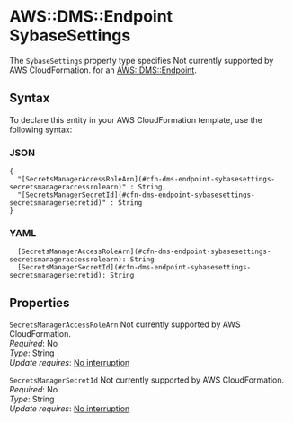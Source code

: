 # AWS::DMS::Endpoint SybaseSettings<a name="aws-properties-dms-endpoint-sybasesettings"></a>

<a name="aws-properties-dms-endpoint-sybasesettings-description"></a>The `SybaseSettings` property type specifies Not currently supported by AWS CloudFormation\. for an [AWS::DMS::Endpoint](aws-resource-dms-endpoint.md)\.

## Syntax<a name="aws-properties-dms-endpoint-sybasesettings-syntax"></a>

To declare this entity in your AWS CloudFormation template, use the following syntax:

### JSON<a name="aws-properties-dms-endpoint-sybasesettings-syntax.json"></a>

```
{
  "[SecretsManagerAccessRoleArn](#cfn-dms-endpoint-sybasesettings-secretsmanageraccessrolearn)" : String,
  "[SecretsManagerSecretId](#cfn-dms-endpoint-sybasesettings-secretsmanagersecretid)" : String
}
```

### YAML<a name="aws-properties-dms-endpoint-sybasesettings-syntax.yaml"></a>

```
  [SecretsManagerAccessRoleArn](#cfn-dms-endpoint-sybasesettings-secretsmanageraccessrolearn): String
  [SecretsManagerSecretId](#cfn-dms-endpoint-sybasesettings-secretsmanagersecretid): String
```

## Properties<a name="aws-properties-dms-endpoint-sybasesettings-properties"></a>

`SecretsManagerAccessRoleArn`  <a name="cfn-dms-endpoint-sybasesettings-secretsmanageraccessrolearn"></a>
Not currently supported by AWS CloudFormation\.  
*Required*: No  
*Type*: String  
*Update requires*: [No interruption](https://docs.aws.amazon.com/AWSCloudFormation/latest/UserGuide/using-cfn-updating-stacks-update-behaviors.html#update-no-interrupt)

`SecretsManagerSecretId`  <a name="cfn-dms-endpoint-sybasesettings-secretsmanagersecretid"></a>
Not currently supported by AWS CloudFormation\.  
*Required*: No  
*Type*: String  
*Update requires*: [No interruption](https://docs.aws.amazon.com/AWSCloudFormation/latest/UserGuide/using-cfn-updating-stacks-update-behaviors.html#update-no-interrupt)